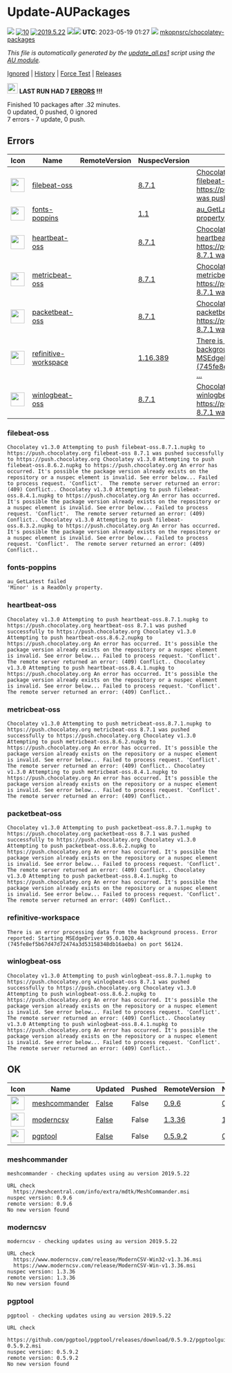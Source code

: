 # Update-AUPackages
[![](https://ci.appveyor.com/api/projects/status/github/mkopnsrc/chocolatey-packages?svg=true)](https://ci.appveyor.com/project/mkopnsrc/chocolatey-packages/build/)
[![10](https://img.shields.io/badge/AU%20packages-10-red.svg)](#ok)
[![2019.5.22](https://img.shields.io/badge/AU-2019.5.22-blue.svg)](https://www.powershellgallery.com/packages/AU)
[![](http://transparent-favicon.info/favicon.ico)](#)[![](http://transparent-favicon.info/favicon.ico)](#)
**UTC**: 2023-05-19 01:27 [![](http://transparent-favicon.info/favicon.ico)](#) [mkopnsrc/chocolatey-packages](https://github.com/mkopnsrc/chocolatey-packages)

_This file is automatically generated by the [update_all.ps1](https://github.com/mkopnsrc/chocolatey-packages/blob/master/update_all.ps1) script using the [AU module](https://github.com/majkinetor/au)._

[Ignored](#ignored) | [History](#update-history) | [Force Test](https://gist.github.com/e19625cdc513d22c7bafe200fd53bad6) | [Releases](https://github.com/mkopnsrc/chocolatey-packages/tags)

<img src='https://cdn.rawgit.com/majkinetor/au/master/AU/Plugins/Report/r_er.png' width='24'> **LAST RUN HAD 7 [ERRORS](#errors) !!!**

Finished 10 packages after .32 minutes.  
0 updated, 0 pushed, 0 ignored  
7 errors - 7 update, 0 push.  


## Errors


|Icon|Name|RemoteVersion|NuspecVersion|Error|
|---|---|---|---|---|
|<img src="https://rawcdn.githack.com/mkopnsrc/chocolatey-packages/081b33ffc1bb251042f21277ba060fdea727dad7/icons/elastic-beats.png" width="32" height="32"/>|[filebeat-oss](https://chocolatey.org/packages/filebeat-oss/8.7.1)|[](https://www.elastic.co/downloads/beats/filebeat-oss)|[8.7.1](https://github.com/mkopnsrc/chocolatey-packages/tree/master/automatic/filebeat-oss)|[Chocolatey v1.3.0 Attempting to push filebeat-oss.8.7.1.nupkg to https://push.chocolatey.org filebeat-oss 8.7.1 was pushed successfully to https://pus ...](#filebeat-oss)|
|<img src="https://raw.githubusercontent.com/mkopnsrc/chocolatey-packages/master/icons/poppins.png" width="32" height="32"/>|[fonts-poppins](https://chocolatey.org/packages/fonts-poppins/1.1)|[](https://fonts.google.com/specimen/Poppins)|[1.1](https://github.com/mkopnsrc/chocolatey-packages/tree/master/automatic/fonts-poppins)|[au_GetLatest failed; 'Minor' is a ReadOnly property.](#fonts-poppins)|
|<img src="https://rawcdn.githack.com/mkopnsrc/chocolatey-packages/081b33ffc1bb251042f21277ba060fdea727dad7/icons/elastic-beats.png" width="32" height="32"/>|[heartbeat-oss](https://chocolatey.org/packages/heartbeat-oss/8.7.1)|[](https://www.elastic.co/downloads/beats/heartbeat-oss)|[8.7.1](https://github.com/mkopnsrc/chocolatey-packages/tree/master/automatic/heartbeat-oss)|[Chocolatey v1.3.0 Attempting to push heartbeat-oss.8.7.1.nupkg to https://push.chocolatey.org heartbeat-oss 8.7.1 was pushed successfully to https://p ...](#heartbeat-oss)|
|<img src="https://rawcdn.githack.com/mkopnsrc/chocolatey-packages/081b33ffc1bb251042f21277ba060fdea727dad7/icons/elastic-beats.png" width="32" height="32"/>|[metricbeat-oss](https://chocolatey.org/packages/metricbeat-oss/8.7.1)|[](https://www.elastic.co/downloads/beats/metricbeat-oss)|[8.7.1](https://github.com/mkopnsrc/chocolatey-packages/tree/master/automatic/metricbeat-oss)|[Chocolatey v1.3.0 Attempting to push metricbeat-oss.8.7.1.nupkg to https://push.chocolatey.org metricbeat-oss 8.7.1 was pushed successfully to https:/ ...](#metricbeat-oss)|
|<img src="https://rawcdn.githack.com/mkopnsrc/chocolatey-packages/081b33ffc1bb251042f21277ba060fdea727dad7/icons/elastic-beats.png" width="32" height="32"/>|[packetbeat-oss](https://chocolatey.org/packages/packetbeat-oss/8.7.1)|[](https://www.elastic.co/downloads/beats/packetbeat-oss)|[8.7.1](https://github.com/mkopnsrc/chocolatey-packages/tree/master/automatic/packetbeat-oss)|[Chocolatey v1.3.0 Attempting to push packetbeat-oss.8.7.1.nupkg to https://push.chocolatey.org packetbeat-oss 8.7.1 was pushed successfully to https:/ ...](#packetbeat-oss)|
|<img src="https://rawcdn.githack.com/mkopnsrc/chocolatey-packages/f935397734fbcc4c99df70af7ec39e3fcf9115db/icons/refinitive.png" width="32" height="32"/>|[refinitive-workspace](https://chocolatey.org/packages/refinitive-workspace/1.16.389)|[](https://workspace.refinitiv.com/rm)|[1.16.389](https://github.com/mkopnsrc/chocolatey-packages/tree/master/automatic/refinitive-workspace)|[There is an error processing data from the background process. Error reported: Starting MSEdgeDriver 95.0.1020.44 (745fe8ef5b67d47d72474a3d53158348db1 ...](#refinitive-workspace)|
|<img src="https://rawcdn.githack.com/mkopnsrc/chocolatey-packages/081b33ffc1bb251042f21277ba060fdea727dad7/icons/elastic-beats.png" width="32" height="32"/>|[winlogbeat-oss](https://chocolatey.org/packages/winlogbeat-oss/8.7.1)|[](https://www.elastic.co/downloads/beats/winlogbeat-oss)|[8.7.1](https://github.com/mkopnsrc/chocolatey-packages/tree/master/automatic/winlogbeat-oss)|[Chocolatey v1.3.0 Attempting to push winlogbeat-oss.8.7.1.nupkg to https://push.chocolatey.org winlogbeat-oss 8.7.1 was pushed successfully to https:/ ...](#winlogbeat-oss)|


### filebeat-oss



```
Chocolatey v1.3.0 Attempting to push filebeat-oss.8.7.1.nupkg to https://push.chocolatey.org filebeat-oss 8.7.1 was pushed successfully to https://push.chocolatey.org Chocolatey v1.3.0 Attempting to push filebeat-oss.8.6.2.nupkg to https://push.chocolatey.org An error has occurred. It's possible the package version already exists on the repository or a nuspec element is invalid. See error below... Failed to process request. 'Conflict'.  The remote server returned an error: (409) Conflict.. Chocolatey v1.3.0 Attempting to push filebeat-oss.8.4.1.nupkg to https://push.chocolatey.org An error has occurred. It's possible the package version already exists on the repository or a nuspec element is invalid. See error below... Failed to process request. 'Conflict'.  The remote server returned an error: (409) Conflict.. Chocolatey v1.3.0 Attempting to push filebeat-oss.8.3.2.nupkg to https://push.chocolatey.org An error has occurred. It's possible the package version already exists on the repository or a nuspec element is invalid. See error below... Failed to process request. 'Conflict'.  The remote server returned an error: (409) Conflict..
```


### fonts-poppins



```
au_GetLatest failed
'Minor' is a ReadOnly property.
```


### heartbeat-oss



```
Chocolatey v1.3.0 Attempting to push heartbeat-oss.8.7.1.nupkg to https://push.chocolatey.org heartbeat-oss 8.7.1 was pushed successfully to https://push.chocolatey.org Chocolatey v1.3.0 Attempting to push heartbeat-oss.8.6.2.nupkg to https://push.chocolatey.org An error has occurred. It's possible the package version already exists on the repository or a nuspec element is invalid. See error below... Failed to process request. 'Conflict'.  The remote server returned an error: (409) Conflict.. Chocolatey v1.3.0 Attempting to push heartbeat-oss.8.4.1.nupkg to https://push.chocolatey.org An error has occurred. It's possible the package version already exists on the repository or a nuspec element is invalid. See error below... Failed to process request. 'Conflict'.  The remote server returned an error: (409) Conflict..
```


### metricbeat-oss



```
Chocolatey v1.3.0 Attempting to push metricbeat-oss.8.7.1.nupkg to https://push.chocolatey.org metricbeat-oss 8.7.1 was pushed successfully to https://push.chocolatey.org Chocolatey v1.3.0 Attempting to push metricbeat-oss.8.6.2.nupkg to https://push.chocolatey.org An error has occurred. It's possible the package version already exists on the repository or a nuspec element is invalid. See error below... Failed to process request. 'Conflict'.  The remote server returned an error: (409) Conflict.. Chocolatey v1.3.0 Attempting to push metricbeat-oss.8.4.1.nupkg to https://push.chocolatey.org An error has occurred. It's possible the package version already exists on the repository or a nuspec element is invalid. See error below... Failed to process request. 'Conflict'.  The remote server returned an error: (409) Conflict..
```


### packetbeat-oss



```
Chocolatey v1.3.0 Attempting to push packetbeat-oss.8.7.1.nupkg to https://push.chocolatey.org packetbeat-oss 8.7.1 was pushed successfully to https://push.chocolatey.org Chocolatey v1.3.0 Attempting to push packetbeat-oss.8.6.2.nupkg to https://push.chocolatey.org An error has occurred. It's possible the package version already exists on the repository or a nuspec element is invalid. See error below... Failed to process request. 'Conflict'.  The remote server returned an error: (409) Conflict.. Chocolatey v1.3.0 Attempting to push packetbeat-oss.8.4.1.nupkg to https://push.chocolatey.org An error has occurred. It's possible the package version already exists on the repository or a nuspec element is invalid. See error below... Failed to process request. 'Conflict'.  The remote server returned an error: (409) Conflict..
```


### refinitive-workspace



```
There is an error processing data from the background process. Error reported: Starting MSEdgeDriver 95.0.1020.44 (745fe8ef5b67d47d72474a3d53158348db16aeba) on port 56124.
```


### winlogbeat-oss



```
Chocolatey v1.3.0 Attempting to push winlogbeat-oss.8.7.1.nupkg to https://push.chocolatey.org winlogbeat-oss 8.7.1 was pushed successfully to https://push.chocolatey.org Chocolatey v1.3.0 Attempting to push winlogbeat-oss.8.6.2.nupkg to https://push.chocolatey.org An error has occurred. It's possible the package version already exists on the repository or a nuspec element is invalid. See error below... Failed to process request. 'Conflict'.  The remote server returned an error: (409) Conflict.. Chocolatey v1.3.0 Attempting to push winlogbeat-oss.8.4.1.nupkg to https://push.chocolatey.org An error has occurred. It's possible the package version already exists on the repository or a nuspec element is invalid. See error below... Failed to process request. 'Conflict'.  The remote server returned an error: (409) Conflict..
```


## OK


|Icon|Name|Updated|Pushed|RemoteVersion|NuspecVersion|
|---|---|---|---|---|---|
|<img src="https://rawcdn.githack.com/mkopnsrc/chocolatey-packages/aee32a64da34a84167821b9274aac353b7a9deba/icons/MeshCommander.png" width="32" height="32"/>|[meshcommander](https://chocolatey.org/packages/meshcommander/0.9.6)|[False](#meshcommander)|False|[0.9.6](https://www.meshcommander.com/meshcommander)|[0.9.6](https://github.com/mkopnsrc/chocolatey-packages/tree/master/automatic/filebeat-oss)|
|<img src="https://rawcdn.githack.com/mkopnsrc/chocolatey-packages/1bb0fe5d6dfacd281e950ddcf7321f15c5709f81/icons/modern-csv.png" width="32" height="32"/>|[moderncsv](https://chocolatey.org/packages/moderncsv/1.3.36)|[False](#moderncsv)|False|[1.3.36](https://www.moderncsv.com/)|[1.3.36](https://github.com/mkopnsrc/chocolatey-packages/tree/master/automatic/moderncsv)|
|<img src="https://raw.githubusercontent.com/mkopnsrc/chocolatey-packages/master/icons/pgptool.png" width="32" height="32"/>|[pgptool](https://chocolatey.org/packages/pgptool/0.5.9.2)|[False](#pgptool)|False|[0.5.9.2](https://pgptool.github.io/)|[0.5.9.2](https://github.com/mkopnsrc/chocolatey-packages/tree/master/automatic/pgptool)|


### meshcommander



```
meshcommander - checking updates using au version 2019.5.22

URL check
  https://meshcentral.com/info/extra/mdtk/MeshCommander.msi
nuspec version: 0.9.6
remote version: 0.9.6
No new version found
```


### moderncsv



```
moderncsv - checking updates using au version 2019.5.22

URL check
  https://www.moderncsv.com/release/ModernCSV-Win32-v1.3.36.msi
  https://www.moderncsv.com/release/ModernCSV-Win-v1.3.36.msi
nuspec version: 1.3.36
remote version: 1.3.36
No new version found
```


### pgptool



```
pgptool - checking updates using au version 2019.5.22

URL check
  https://github.com/pgptool/pgptool/releases/download/0.5.9.2/pgptoolgui-0.5.9.2.msi
nuspec version: 0.5.9.2
remote version: 0.5.9.2
No new version found
```

